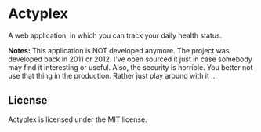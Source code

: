 # Actyplex
A web application, in which you can track your daily health status.

**Notes:** This application is NOT developed anymore. The project was developed back in 2011 or 2012. I've open sourced it just in case somebody may find it interesting or useful. Also, the security is horrible. You better not use that thing in the production. Rather just play around with it ...

## License
Actyplex is licensed under the MIT license.
